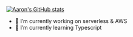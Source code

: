 [![Aaron's GitHub stats](https://github-readme-stats.vercel.app/api?username=oconnorir)](https://github.com/oconnorir/github-readme-stats)

- 🔭 I’m currently working on serverless & AWS
- 🌱 I’m currently learning Typescript
